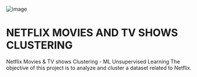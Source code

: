 ![image](https://github.com/Pratikshathorat96/Netflix-Movies-and-TV-shows-Clustering/assets/120496034/30e73921-a033-43d4-999b-15d682a568dc)

# NETFLIX MOVIES AND TV SHOWS CLUSTERING
Netflix Movies &amp; TV shows Clustering - ML Unsupervised Learning The objective of this project is to analyze and cluster a dataset related to Netflix. 
